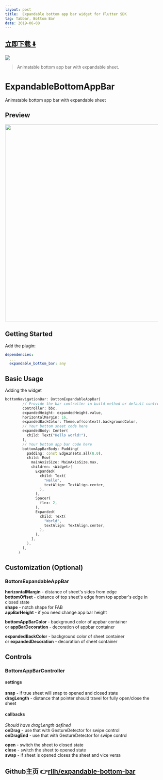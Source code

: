 ```yaml
---
layout: post
title:  Expandable bottom app bar widget for Flutter SDK
tag: Tabbar, Bottom Bar
date: 2019-06-08
---
```


 


## [立即下载 ️⬇️ ](https://codeload.github.com/rIIh/expandable-bottom-bar/zip/master) 
<p-2> 

 
![](https://flutterawesome.com/content/images/2019/05/ExpandableBottomAppB2ar.gif)
 
>
> Animatable bottom app bar with expandable sheet.
>

 
# ExpandableBottomAppBar

Animatable bottom app bar with expandable sheet

## Preview

<img src="https://github.com/rIIh/expandable-bottom-bar/raw/master/showcase.gif" height="650"/>

## Getting Started

Add the plugin:

```yaml
dependencies:
  ...
  expandable_bottom_bar: any
```

## Basic Usage

Adding the widget

```dart
bottomNavigationBar: BottomExpandableAppBar(
        // Provide the bar controller in build method or default controller as ancestor in a tree 
        controller: bbc,
        expandedHeight: expandedHeight.value,
        horizontalMargin: 16,
        expandedBackColor: Theme.of(context).backgroundColor,
        // Your bottom sheet code here
        expandedBody: Center(
          child: Text("Hello world!"),
        ),
        // Your bottom app bar code here
        bottomAppBarBody: Padding(
          padding: const EdgeInsets.all(8.0),
          child: Row(
            mainAxisSize: MainAxisSize.max,
            children: <Widget>[
              Expanded(
                child: Text(
                  "Hello",
                  textAlign: TextAlign.center,
                ),
              ),
              Spacer(
                flex: 2,
              ),
              Expanded(
                child: Text(
                  "World",
                  textAlign: TextAlign.center,
                ),
              ),
            ],
          ),
        ),
      )
```

## Customization (Optional)

### BottomExpandableAppBar

**horizontalMargin** - distance of sheet's sides from edge<br/>
**bottomOffset** - distance of top sheet's edge from top appbar's edge in closed state<br/>
**shape** - notch shape for FAB<br/>
**appBarHeight** - if you need change app bar height<br/>

**bottomAppBarColor** - background color of appbar container<br/>
or
**appBarDecoration** - decoration of appbar container<br/>

**expandedBackColor** - background color of sheet container<br/>
or
**expandedDecoration** - decoration of sheet container<br/>

## Controls

### BottomAppBarController

#### settings

**snap** - if true sheet will snap to opened and closed state<br/>
**dragLength** - distance that pointer should travel for fully open/close the sheet<br/>

#### callbacks

*Should have dragLength defined*<br/>
**onDrag** - use that with GestureDetector for swipe control<br/>
**onDragEnd** - use that with GestureDetector for swipe control<br/>

**open** - switch the sheet to closed state<br/>
**close** - switch the sheet to opened state<br/>
**swap** - if sheet is opened closes the sheet and vice versa<br/>

## Github主页 👉[rIIh/expandable-bottom-bar](http://github.com/rIIh/expandable-bottom-bar)